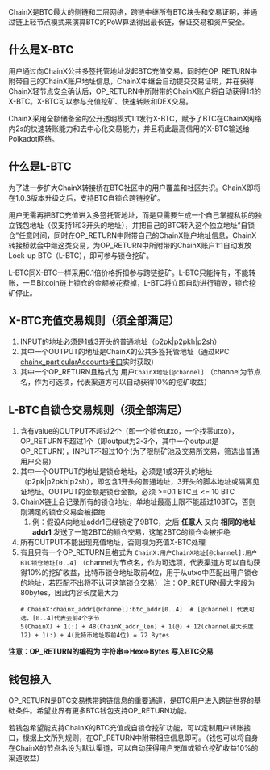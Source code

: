 ChainX是BTC最大的侧链和二层网络，跨链中继所有BTC块头和交易证明，并通过链上轻节点模式来演算BTC的PoW算法得出最长链，保证交易和资产安全。

## 什么是X-BTC

用户通过向ChainX公共多签托管地址发起BTC充值交易，同时在OP_RETURN中附带自己的ChainX账户地址信息，ChainX中继会自动提交交易证明，并在获得ChainX轻节点安全确认后，OP_RETURN中所附带的ChainX账户将自动获得1:1的X-BTC。X-BTC可以参与充值挖矿、快速转账和DEX交易。

ChainX采用全额储备金的公开透明模式1:1发行X-BTC，赋予了BTC在ChainX网络内2s的快速转账能力和去中心化交易能力，并且将此最高信用的X-BTC输送给Polkadot网络。

## 什么是L-BTC

为了进一步扩大ChainX转接桥在BTC社区中的用户覆盖和社区共识。ChainX即将在1.0.3版本升级之后，支持BTC自锁仓跨链挖矿。

用户无需再把BTC充值进入多签托管地址，而是只需要生成一个自己掌握私钥的独立钱包地址（仅支持1和3开头的地址），并把自己的BTC转入这个独立地址“自锁仓”任意时间，同时在OP_RETURN中附带自己的ChainX账户地址信息，ChainX转接桥就会中继这类交易，为OP_RETURN中所附带的ChainX账户1:1自动发放Lock-up BTC（L-BTC），即可参与锁仓挖矿。

L-BTC同X-BTC一样采用0.1倍价格折扣参与跨链挖矿。L-BTC只能持有，不能转账，一旦Bitcoin链上锁仓的金额被花费掉，L-BTC将立即自动进行销毁，锁仓挖矿停止。

## X-BTC充值交易规则（须全部满足）
1. INPUT的地址必须是1或3开头的普通地址（p2pk|p2pkh|p2sh）
2. 其中一个OUTPUT的地址是ChainX的公共多签托管地址（通过RPC [chainx_particularAccounts接口](https://github.com/chainx-org/ChainX/wiki/RPC#chainx_particularaccounts)实时获取）
3. 其中一个OP_RETURN且格式为  用户`ChainX地址[@channel]` （channel为节点名，作为可选项，代表渠道方可以自动获得10%的挖矿收益）

## L-BTC自锁仓交易规则（须全部满足）
1. 含有value的OUTPUT不超过2个（即一个锁仓utxo，一个找零utxo），OP_RETURN不超过1个（即output为2-3个，其中一个output是OP_RETURN），INPUT不超过10个(为了限制矿池及交易所交易，筛选出普通用户交易)
2. 其中一个OUTPUT的地址是锁仓地址，必须是1或3开头的地址（p2pk|p2pkh|p2sh），即包含1开头的普通地址，3开头的脚本地址或隔离见证地址。OUTPUT的金额是锁仓金额，必须 >=0.1 BTC且 <= 10 BTC
3. ChainX链上会记录所有的锁仓地址，单地址最高上限不能超过10BTC，否则刚满足的锁仓交易会被拒绝
    1. 例：假设A向地址addr1已经锁定了9BTC，之后 **任意人** 又向 **相同的地址addr1** 发送了一笔2BTC的锁仓交易，这笔2BTC的锁仓会被拒绝
4. 所有OUTPUT不能出现充值地址，否则视为充值X-BTC处理
5. 有且只有一个OP_RETURN且格式为 `ChainX:用户ChainX地址[@channel]:用户BTC锁仓地址[0..4]` （channel为节点名，作为可选项，代表渠道方可以自动获得10%的挖矿收益，比特币锁仓地址取前4位，用于从utxo中匹配出用户锁仓的地址，若匹配不出将不认可这笔锁仓交易） 
    注：OP_RETURN最大字段为80bytes，因此内容长度最大为
    ```
    # ChainX:chainx_addr[@channel]:btc_addr[0..4]  # [@channel] 代表可选，[0..4]代表去前4个字节
    5(ChainX) + 1(:) + 48(ChainX_addr_len) + 1(@) + 12(channel最大长度12) + 1(:) + 4(比特币地址取前4位) = 72 Bytes
    ```

**注意：OP_RETURN的编码为 字符串=>Hex=>Bytes 写入BTC交易**


## 钱包接入
OP_RETURN是BTC交易携带跨链信息的重要通道，是BTC用户进入跨链世界的基础条件。希望业界有更多BTC钱包支持OP_RETURN功能。

若钱包希望能支持ChainX的BTC充值或自锁仓挖矿功能，可以定制用户转账接口，根据上文所列规则，在OP_RETURN中附带相应信息即可。（钱包可以将自身在ChainX的节点名设为默认渠道，可以自动获得用户充值或锁仓挖矿收益10%的渠道收益）